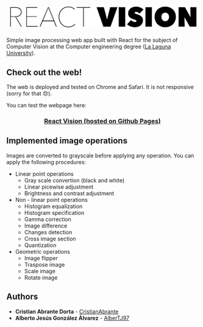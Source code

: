 <h1 align="center">
  <br>
  <img src="images/logo.png" alt="Markdownify" width="500">
</h1>

Simple image processing web app built with React for the subject of Computer Vision at the Computer engineering degree ([La Laguna University](https://www.ull.es)).

## Check out the web!
The web is deployed and tested on Chrome and Safari. It is not responsive (sorry for that :disappointed:).

You can test the webpage here:

<h3 align="center">
  <a href="https://cristianabrante.github.io/ReactVision/">
    React Vision (hosted on Github Pages)
  </a>
</h3>

## Implemented image operations
Images are converted to grayscale before applying any operation. You can apply the following procedures:

* Linear point operations
  * Gray scale convertion (black and white)
  * Linear picewise adjustment
  * Brightness and contrast adjustment
* Non - linear point operations
  * Histogram equalization
  * Histogram specification
  * Gamma correction
  * Image difference
  * Changes detection
  * Cross image section
  * Quantization
* Geometric operations
  * Image flipper
  * Traspose image
  * Scale image
  * Rotate image

## Authors

* **Cristian Abrante Dorta** - [CristianAbrante](https://github.com/CristianAbrante)
* **Alberto Jesús González Álvarez** - [AlberTJ97](https://github.com/AlberTJ97)
